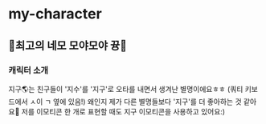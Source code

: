 # my-character
## 🎉최고의 네모 모야모야 뀽🎉

### 캐릭터 소개
지구🌎는 친구들이 '지수'를 '지구'로 오타를 내면서 생겨난 별명이에요ㅎㅎ
(쿼티 키보드에서 ㅅ이 ㄱ 옆에 있음!)
왜인지 제가 다른 별명들보다 '지구'를 더 좋아하는 것 같아요🤔
저를 이모티콘 한 개로 표현할 때도 지구 이모티콘을 사용하고 있어요:)
